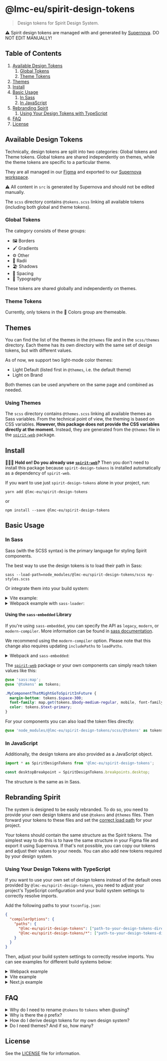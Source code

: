 # @lmc-eu/spirit-design-tokens

> Design tokens for Spirit Design System.

⚠️ Spirit design tokens are managed with and generated by [Supernova][supernova]. DO NOT EDIT MANUALLY!

## Table of Contents

1. [Available Design Tokens](#available-design-tokens)
   1. [Global Tokens](#global-tokens)
   2. [Theme Tokens](#theme-tokens)
2. [Themes](#themes)
3. [Install](#install)
4. [Basic Usage](#basic-usage)
   1. [In Sass](#in-sass)
   2. [In JavaScript](#in-javascript)
5. [Rebranding Spirit](#rebranding-spirit)
   1. [Using Your Design Tokens with TypeScript](#using-your-design-tokens-with-typescript)
6. [FAQ](#faq)
7. [License](#license)

## Available Design Tokens

Technically, design tokens are split into two categories: Global tokens and Theme tokens.
Global tokens are shared independently on themes, while the theme tokens are specific to a particular theme.

They are all managed in our [Figma][spirit-figma] and exported to our [Supernova workspace][spirit-supernova].

⚠️ All content in `src` is generated by Supernova and should not be edited manually.

The `scss` directory contains `@tokens.scss` linking all available tokens (including both global and theme tokens).

### Global Tokens

The category consists of these groups:

- 🖼 Borders
- 🖌️ Gradients
- ⚙️ Other
- 🎱 Radii
- 🏖️ Shadows
- 📏️ Spacing
- 🔡 Typography

These tokens are shared globally and independently on themes.

### Theme Tokens

Currently, only tokens in the 🎨 Colors group are themeable.

## Themes

You can find the list of the themes in the `@themes` file and in the `scss/themes` directory.
Each theme has its own directory with the same set of design tokens, but with different values.

As of now, we support two light-mode color themes:

- Light Default (listed first in `@themes`, i.e. the default theme)
- Light on Brand

Both themes can be used anywhere on the same page and combined as needed.

### Using Themes

The `scss` directory contains `@themes.scss` linking all available themes as Sass variables.
From the technical point of view, the theming is based on CSS variables. **However, this package
does not provide the CSS variables directly at the moment.** Instead, they are generated from
the `@themes` file in the [`spirit-web`][web-docs] package.

## Install

🙋🏻‍♂️ **Hold on! Do you already use [`spirit-web`][web-docs]?** Then you don't need to
install this package because `spirit-design-tokens` is installed automatically
as a dependency of `spirit-web`.

If you want to use just `spirit-design-tokens` alone in your project, run:

```shell
yarn add @lmc-eu/spirit-design-tokens
```

or

```shell
npm install --save @lmc-eu/spirit-design-tokens
```

## Basic Usage

### In Sass

Sass (with the SCSS syntax) is the primary language for styling Spirit components.

The best way to use the design tokens is to load their path in Sass:

```shell
sass --load-path=node_modules/@lmc-eu/spirit-design-tokens/scss my-styles.scss
```

Or integrate them into your build system:

<details>
<summary>Vite example:</summary>

```javascript
// vite.config.js

// …
import { defineConfig } from 'vite';

export default defineConfig({
  css: {
    preprocessorOptions: {
      scss: {
        includePaths: [path.resolve(__dirname, 'node_modules/@lmc-eu/spirit-design-tokens/scss')],
      },
    },
  },
});
// …
```

</details>
<details>
<summary>Webpack example with <code>sass-loader</code>:</summary>

```javascript
// webpack.config.js

// …
module: {
  rules: [
    {
      test: /\.scss$/,
      use: [
        'style-loader',
        'css-loader',
        {
          loader: 'sass-loader',
          options: {
            sassOptions: {
              includePaths: [
                path.resolve(__dirname, 'node_modules'),
                path.resolve(__dirname, 'node_modules/@lmc-eu/spirit-design-tokens/scss'),
              ],
            },
          },
        },
      ],
    },
  ];
}
// …
```

</details>

#### Using the `sass-embedded` Library

If you're using `sass-embedded`, you can specify the API as `legacy`, `modern`, or `modern-compiler`. More information can be found in [sass documentation][sass-embedded].

We recommend using the `modern-compiler` option.
Please note that this change also requires updating `includePaths` to `loadPaths`.

<details>
<summary>Webpack and <code>sass-embedded</code>:</summary>

```javascript
// webpack.config.js

// …
module: {
  rules: [
    {
      test: /\.scss$/,
      use: [
        'style-loader',
        'css-loader',
        {
          loader: 'sass-loader',
          options: {
            api: 'modern-compiler',
            sassOptions: {
              loadPaths: [
                path.resolve(__dirname, 'node_modules'),
                path.resolve(__dirname, 'node_modules/@lmc-eu/spirit-design-tokens/scss'),
              ],
            },
          },
        },
      ],
    },
  ];
}
// …
```

</details>

The [`spirit-web`][web-docs] package or your own components can simply reach token values like this:

```scss
@use 'sass:map';
@use '@tokens' as tokens;

.MyComponentThatMightGoToSpiritInFuture {
  margin-bottom: tokens.$space-300;
  font-family: map.get(tokens.$body-medium-regular, mobile, font-family);
  color: tokens.$text-primary;
}
```

For your components you can also load the token files directly:

```scss
@use 'node_modules/@lmc-eu/spirit-design-tokens/scss/@tokens' as tokens;
```

### In JavaScript

Additionally, the design tokens are also provided as a JavaScript object.

```js
import * as SpiritDesignTokens from '@lmc-eu/spirit-design-tokens';

const desktopBreakpoint = SpiritDesignTokens.breakpoints.desktop;
```

The structure is the same as in Sass.

## Rebranding Spirit

The system is designed to be easily rebranded. To do so, you need to provide
your own design tokens and use `@tokens` and `@themes` files. Then forward your tokens
to these files and set the [correct load path](#basic-usage) for your project.

Your tokens should contain the same structure as the Spirit tokens. The simplest
way to do this is to have the same structure in your Figma file and export it
using Supernova. If that's not possible, you can copy our tokens and adjust their values
to your needs. You can also add new tokens required by your design system.

### Using Your Design Tokens with TypeScript

If you want to use your own set of design tokens instead of the default ones provided by `@lmc-eu/spirit-design-tokens`,
you need to adjust your project's TypeScript configuration and your build system settings to correctly resolve imports.

Add the following paths to your `tsconfig.json`:

```json
{
  "compilerOptions": {
    "paths": {
      "@lmc-eu/spirit-design-tokens": ["path-to-your-design-tokens-directory-or-package/js"],
      "@lmc-eu/spirit-design-tokens/*": ["path-to-your-design-tokens-directory-or-package/*"]
    }
  }
}
```

Then, adjust your build system settings to correctly resolve imports.
You can see examples for different build systems below:

<details>
<summary>Webpack example</summary>
Please modify your <code>webpack.config.js</code>:

```javascript
import path from 'path';

export default config({
  resolve: {
    alias: {
      '@lmc-eu/spirit-design-tokens': path.resolve(__dirname, 'path-to-your-design-tokens-directory-or-package'),
    },
  },
});
```

</details>

<details>
<summary>Vite example</summary>
Please modify <code>vite.config.ts</code>:

```javascript
import { defineConfig } from 'vite';
import path from 'path';

export default defineConfig({
  resolve: {
    alias: {
      '@lmc-eu/spirit-design-tokens': path.resolve(__dirname, 'path-to-your-design-tokens-directory-or-package'),
    },
  },
});
```

</details>

<details>
<summary>Next.js example</summary>
Please modify <code>next.config.ts</code>:

```javascript
import type, { NextConfig } from "next";
import path, {dirname} from "path";
import { fileURLToPath } from "url";

const pathDir = dirname(fileURLToPath(import.meta.url));

const nextConfig: NextConfig = {
  transpilePackages: ['@lmc-eu/spirit-web-react'],
  reactStrictMode: true,
  sassOptions: {
    implementation: 'sass-embedded',
    includePaths: [
      path.join(pathDir, './node_modules'),
      path.join(pathDir, 'path-to-your-design-tokens-directory-or-package/scss'),
    ],
  },
  webpack: (config) => {
    config.resolve.alias['@lmc-eu/spirit-design-tokens'] = path.resolve('path-to-your-design-tokens-directory-or-package');
    return config;
  },
};

export default nextConfig;
```

</details>

## FAQ

<details>
<summary>
Why do I need to rename <code>@tokens</code> to <code>tokens</code> when @using?
</summary>

Because @using the `@tokens` module without renaming would produce an error:

```log
Error: Invalid Sass identifier "@tokens"
  ╷
1 │ @use '@tokens';
  │ ^^^^^^^^^^^^^^
```

</details>

<details>
<summary>Why is there the <code>@</code> prefix?</summary>

We prefix the `@tokens.scss` file with `@` to differentiate it from other Sass
files in the directory.

In order for developers to know the file behaves differently than usual Sass
partials, a `@` prefix is added to mark this behavior both in filesystem and
inside Sass files. As a result, it's clear why e.g. `@use 'tools'` refers to
a local file and `@use '@tokens'` does not. However, **it's only a naming
convention,** there is no special tooling or configuration for Sass partials
starting with `@`.

Imported module **needs to be renamed to be compatible with SCSS** syntax
when it's used later on. That's why `@use '@tokens' as tokens`.

Look at the following snippets and compare which one offers better
comprehensibility.

Without `@` prefix:

```scss
// _Button.scss

@use 'tools'; // Calls './_tools.scss'. You don't have to explain this to me.
@use 'tokens'; // Wait, this file doesn't exist… What's going on here? Is it
// an error?
```

With `@` prefix:

```scss
// _Button.scss

@use 'tools'; // Calls './_tools.scss'.
@use '@tokens' as tokens; // OK, './_@tokens.scss' is not here, but the at-sign
// prefix suggests a special behavior. Maybe I'll learn more in the docs?
```

</details>

<details>
<summary>How do I derive design tokens for my own design system?</summary>

<!--lint ignore no-emphasis-as-heading-->

**Creating a custom design system derived from Spirit? Great to hear that! 🎉**

While it's perfectly OK to develop custom components that may not find their way
back to Spirit, your design tokens need to **include all Spirit design tokens**
anyway, so all Spirit components you are going to reuse work correctly with your
brand.

Simply put, if you are going to build a design system based on Spirit:

1. copy and paste all design tokens from here,
2. alter their values to fit your needs,
3. feel free to add anything necessary on top of that,
4. use your design tokens in your code (and compile Spirit with them).

To make your Sass design tokens compatible with Spirit, don't forget to expose
them via Sass load path.

</details>

<details>
<summary>Do I need themes? And if so, how many?</summary>

You need at least one theme to define the default values for your design tokens.
If you want to support multiple themes, you can add more. The number of themes
is up to you and your design system requirements.

But remember, each theme should contain the same set of tokens, just with different
values. This way, you can switch between themes without changing your components.

</details>

## License

See the [LICENSE](LICENSE.md) file for information.

[spirit-figma]: https://www.figma.com/design/w9Ca4hvkuYLshsrHu1bYwT/
[spirit-supernova]: https://spirit.design/
[supernova]: https://spirit.supernova-docs.io
[web-docs]: https://github.com/lmc-eu/spirit-design-system/tree/main/packages/web#readme
[sass-embedded]: https://sass-lang.com/documentation/breaking-changes/legacy-js-api/#bundlers
